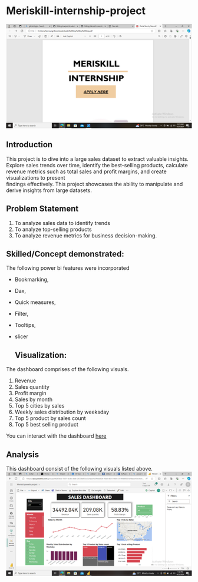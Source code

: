 # Meriskill-internship-project
![](https://github.com/Abutujj/Meriskill-internship-project/blob/main/Cover%20page.png)
## Introduction
  This project is to dive into a large sales dataset to extract valuable insights. 
 Explore sales trends over time, identify the best-selling products, calculate revenue 
metrics such as total sales and profit margins, and create visualizations to present  
findings effectively. This project showcases the ability to manipulate and derive insights 
from large datasets.

## Problem Statement
1. To analyze sales data to identify trends
2. To analyze top-selling products
3. To analyze revenue metrics for 
   business decision-making.

 ## Skilled/Concept demonstrated:
 The following power bi features were incorporated
- Bookmarking,
- Dax,
- Quick measures,
- Filter,
- Tooltips,
- slicer

  ## Visualization:
 The dashboard comprises of the following visuals.
 1. Revenue
 2. Sales quantity
 3. Profit margin
 4. Sales by month
 5. Top 5 cities by sales
 6. Weekly sales distribution by weeksday
 7. Top 5 product by sales count
 8. Top 5 best selling product

You can interact with the dashboard [here](https://app.powerbi.com/groups/e6af3eca-1b01-4cdb-afdb-2f224afe3cc3/reports/ffebd824-f5b8-4025-9685-351ffdd9501e/ReportSection?experience=power-bi)

## Analysis
This dashboard consist of the following visuals listed above.
![](https://github.com/Abutujj/Meriskill-internship-project/blob/main/Sales%20Dashboard.png)
  

